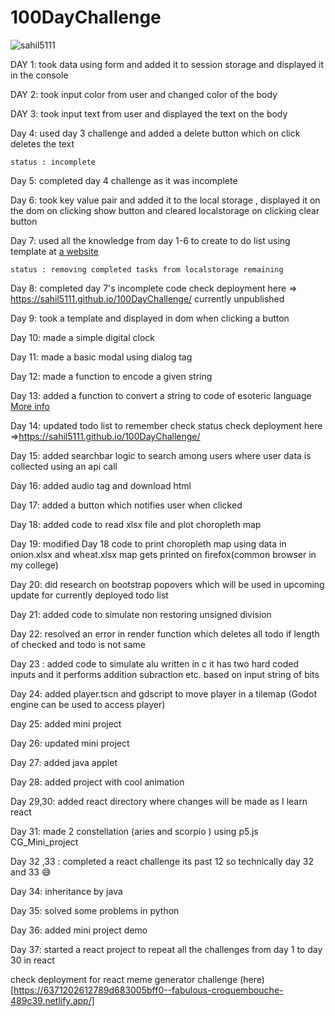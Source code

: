 # 100DayChallenge

<p align="left"> <img src="https://komarev.com/ghpvc/?username=sahil5111&label=Profile%20views&color=0e75b6&style=flat" alt="sahil5111" /> </p>

DAY 1:
    took data using form and added it to session storage and displayed it in the console

DAY 2:
    took input color from user and changed color of the body 

DAY 3:
    took input text from user and displayed the text on the body

Day 4:
    used day 3 challenge and added a delete button which on click deletes the text 

    status : incomplete

Day 5:
    completed day 4 challenge as it was incomplete

Day 6:
    took key value pair and added it to the local storage , displayed it on the dom on clicking show button and cleared localstorage on clicking clear button

Day 7:
    used all the knowledge from day 1-6 to create to do list using template at [a website](https://mdbootstrap.com/docs/standard/extended/to-do-list/)
    
    status : removing completed tasks from localstorage remaining 

Day 8:
    completed day 7's incomplete code
    check deployment here => https://sahil5111.github.io/100DayChallenge/ currently unpublished

Day 9:
    took a template and displayed in dom when clicking a button

Day 10: 
    made a simple digital clock

Day 11: 
    made a basic modal using dialog tag

Day 12:
    made a function to encode a given string <!-- solution to  very challenging quiz-->

Day 13:
    added a function to convert a string to code of esoteric language [More info](https://www.youtube.com/watch?v=hdHjjBS4cs8)

Day 14:
    updated todo list to remember check status check deployment here =>https://sahil5111.github.io/100DayChallenge/

Day 15:
    added searchbar logic to search among users where user data is collected using an api call

Day 16:
    added audio tag and download html

Day 17:
    added a button which notifies user when clicked

Day 18:
    added code to read xlsx file and plot choropleth map

Day 19:
    modified Day 18 code to print choropleth map using data in onion.xlsx and wheat.xlsx map gets printed on firefox(common browser in my college)

Day 20:
    did research on bootstrap popovers which will be used in upcoming update for currently deployed todo list

Day 21:
    added code to simulate non restoring unsigned division

Day 22:
    resolved an error in render function which deletes all todo if length of checked and todo is not same

Day 23 :
    added code to simulate alu written in c it has two hard coded inputs and it performs addition subraction etc. based on input string of bits

Day 24:
    added player.tscn and gdscript to move player in a tilemap (Godot engine can be used to access player)

Day 25:
    added mini project

Day 26:
    updated mini project

Day 27:
    added java applet

Day 28:
    added project with cool animation

Day 29,30:
    added react directory where changes will be made as I learn react

Day 31:
    made 2 constellation (aries and scorpio ) using p5.js CG_Mini_project

Day 32 ,33 :
    completed a react challenge its past 12 so technically day 32 and 33 😅

Day 34:
    inheritance by java

Day 35:
    solved some problems in python

Day 36:
    added mini project demo

Day 37:
    started a react project to repeat all the challenges from day 1 to day 30 in react

check deployment for react meme generator challenge (here)[https://6371202612789d683005bff0--fabulous-croquembouche-489c39.netlify.app/]